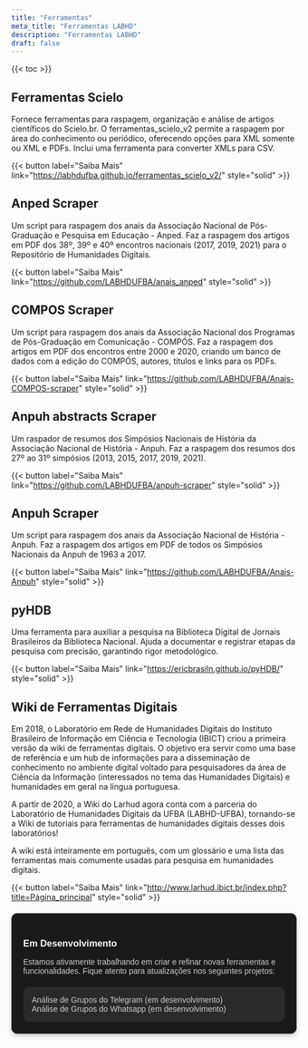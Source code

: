 ```yaml
---
title: "Ferramentas"
meta_title: "Ferramentas LABHD"
description: "Ferramentas LABHD"
draft: false
---
```

<style>
    :target::before {
        content: "";
        display: block;
        height: 120px;
        margin-top: -120px;
        visibility: hidden;
    }
    .btn {
        display: inline-block;
        padding: 8px 12px;
        margin: 5px 0;
        background-color: black;
        color: white;
        text-decoration: none;
        border-radius: 7px;
        font-family: Arial, sans-serif;
        font-size: 14px;
    }
    .btn:hover {
        background-color: #858585;
    }
    .upcoming-tools {
        padding: 20px;
        margin-top: 20px;
        border: 1px solid #444;
        background-color: #1a1a1a;
        border-radius: 10px;
        box-shadow: 0 4px 8px rgba(0, 0, 0, 0.2);
    }
    .upcoming-tools h3 {
        font-family: Arial, sans-serif;
        color: #f9f9f9;
        margin-bottom: 15px;
    }
    .upcoming-tools p {
        font-family: Arial, sans-serif;
        color: #cccccc;
        margin-bottom: 20px;
    }
    .highlight-box {
        background-color: #2a2a2a;
        padding: 15px;
        border-radius: 10px;
        font-family: Arial, sans-serif;
        color: #cccccc;
    }
    .highlight-box p {
        margin: 0;
    }
    @media (prefers-color-scheme: dark) {
        .highlight-box {
            background-color: #333333;
            color: #f9f9f9;
        }
        .upcoming-tools {
            background-color: #1a1a1a;
            border: 1px solid #444444;
        }
        .upcoming-tools h3, .upcoming-tools p {
            color: #f9f9f9;
        }
    }
</style>
{{< toc >}}

## Ferramentas Scielo

Fornece ferramentas para raspagem, organização e análise de artigos científicos do Scielo.br. O ferramentas_scielo_v2 permite a raspagem por área do conhecimento ou periódico, oferecendo opções para XML somente ou XML e PDFs. Inclui uma ferramenta para converter XMLs para CSV.

{{< button label="Saiba Mais" link="https://labhdufba.github.io/ferramentas_scielo_v2/" style="solid" >}}

## Anped Scraper

Um script para raspagem dos anais da Associação Nacional de Pós-Graduação e Pesquisa em Educação - Anped. Faz a raspagem dos artigos em PDF dos 38º, 39º e 40º encontros nacionais (2017, 2019, 2021) para o Repositório de Humanidades Digitais.

{{< button label="Saiba Mais" link="https://github.com/LABHDUFBA/anais_anped" style="solid" >}}


## COMPOS Scraper

Um script para raspagem dos anais da Associação Nacional dos Programas de Pós-Graduação em Comunicação - COMPÓS. Faz a raspagem dos artigos em PDF dos encontros entre 2000 e 2020, criando um banco de dados com a edição do COMPÓS, autores, títulos e links para os PDFs.

{{< button label="Saiba Mais" link="https://github.com/LABHDUFBA/Anais-COMPOS-scraper" style="solid" >}}

## Anpuh abstracts Scraper

Um raspador de resumos dos Simpósios Nacionais de História da Associação Nacional de História - Anpuh. Faz a raspagem dos resumos dos 27º ao 31º simpósios (2013, 2015, 2017, 2019, 2021).

{{< button label="Saiba Mais" link="https://github.com/LABHDUFBA/anpuh-scraper" style="solid" >}}

## Anpuh Scraper

Um script para raspagem dos anais da Associação Nacional de História - Anpuh. Faz a raspagem dos artigos em PDF de todos os Simpósios Nacionais da Anpuh de 1963 a 2017.

{{< button label="Saiba Mais" link="https://github.com/LABHDUFBA/Anais-Anpuh" style="solid" >}}

## pyHDB

Uma ferramenta para auxiliar a pesquisa na Biblioteca Digital de Jornais Brasileiros da Biblioteca Nacional. Ajuda a documentar e registrar etapas da pesquisa com precisão, garantindo rigor metodológico.

{{< button label="Saiba Mais" link="https://ericbrasiln.github.io/pyHDB/" style="solid" >}}

## Wiki de Ferramentas Digitais

Em 2018, o Laboratório em Rede de Humanidades Digitais do Instituto Brasileiro de Informação em Ciência e Tecnologia (IBICT) criou a primeira versão da wiki de ferramentas digitais. O objetivo era servir como uma base de referência e um hub de informações para a disseminação de conhecimento no ambiente digital voltado para pesquisadores da área de Ciência da Informação (interessados no tema das Humanidades Digitais) e humanidades em geral na língua portuguesa.

A partir de 2020, a Wiki do Larhud agora conta com a parceria do Laboratório de Humanidades Digitais da UFBA (LABHD-UFBA), tornando-se a Wiki de tutoriais para ferramentas de humanidades digitais desses dois laboratórios!

A wiki está inteiramente em português, com um glossário e uma lista das ferramentas mais comumente usadas para pesquisa em humanidades digitais.

{{< button label="Saiba Mais" link="http://www.larhud.ibict.br/index.php?title=Página_principal" style="solid" >}}

<div class="upcoming-tools">
    <h3>Em Desenvolvimento</h3>
    <p>Estamos ativamente trabalhando em criar e refinar novas ferramentas e funcionalidades. Fique atento para atualizações nos seguintes projetos:</p>
    <div class="highlight-box">
        <p>Análise de Grupos do Telegram (em desenvolvimento)</p>
        <p>Análise de Grupos do Whatsapp (em desenvolvimento)</p>
    </div>
</div>